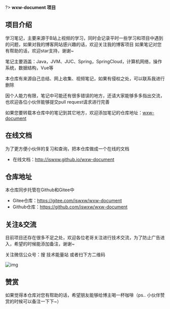 ?> **wxw-document 项目**

## 项目介绍

学习笔记，主要来源于B站上视频的学习，同时会记录平时一些学习和项目中遇到的问题，如果对我的博客网站感兴趣的话，欢迎关注我的博客项目
如果笔记对您有帮助的话，欢迎star支持，谢谢~

笔记主要涵盖：Java，JVM、JUC、Spring，SpringCloud，计算机网络，操作系统，数据结构，Vue等

本仓库有来源自己总结、网上收集、视频笔记，如果有侵权之处，可以联系我进行删除

因个人能力有限，笔记中可能还有很多错误的地方，还请大家能够多多指出交流，也欢迎各位小伙伴能够提交pull request请求进行完善

如果您要转载本仓库中的笔记到其它地方，欢迎添加笔记的仓库地址：[wxw-document](https://github.com/iswxw/wxw-document)

## 在线文档

为了更方便小伙伴的复习和查询，把本仓库做成一个在线的文档

- 在线文档：http://iswxw.github.io/wxw-document

## 仓库地址

本仓库同步托管在Github和Gitee中

- Gitee仓库：https://gitee.com/iswxw/wxw-document
- Github仓库：https://github.com/iswxw/wxw-document

## 关注&交流

目前项目还存在很多不足之处，欢迎各位老哥关注进行技术交流，为了防止广告进入，希望的时候能添加备注，谢谢~

关注微信公众号：搜 技术能量站 或者扫下方二维码

![img](https://img2022.cnblogs.com/blog/1263030/202205/1263030-20220530114742571-1023835575.jpg "公众号二维码")

## 赞赏

如果觉得本仓库对您有帮助的话，希望朋友能够给博主喝一杯咖啡（ps.. 小伙伴赞赏的时候可以备注一下下~）
